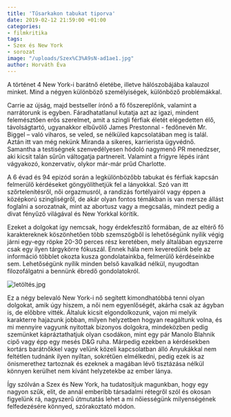 ```yaml
---
title: 'Tűsarkakon tabukat tiporva'
date: 2019-02-12 21:59:00 +01:00
categories:
- filmkritika
tags:
- Szex és New York
- sorozat
image: "/uploads/Szex%C3%A9sN-ad1ae1.jpg"
author: Horváth Éva
---
```


A történet 4 New York-i barátnő életébe, illetve hálószobájába kalauzol minket. Mind a négyen különböző személyiségek, különböző problémákkal.

Carrie az újság, majd bestseller írónő a fő főszereplőnk, valamint a narrátorunk is egyben. Fáradhatatlanul kutatja azt az igazi, mindent felemésztően erős szerelmet, amit a szingli férfiak életét elégedetten élő, távolságtartó, ugyanakkor elbűvölő James Prestonnal - fedőnevén Mr. Biggel – való viharos, se veled, se nélküled kapcsolatában meg is talál. Aztán itt van még nekünk Miranda a sikeres, karrierista ügyvédnő. Samantha a testiségnek szenvedélyesen hódoló nagymenő PR menedzser, aki kicsit talán sűrűn váltogatja partnereit. Valamint a frigyre lépés iránt vágyakozó, konzervatív, olykor már-már prűd Charlotte.

A 6 évad és 94 epizód során a legkülönbözőbb tabukat és férfiak kapcsán felmerülő kérdéseket göngyölíthetjük fel a lányokkal. Szó van itt szőrtelenítésről, női orgazmusról, a randizás fortélyairól vagy éppen a középkorú szingliségről, de akár olyan fontos témákban is van mersze állást foglalni a sorozatnak, mint az abortusz vagy a megcsalás, mindezt pedig a divat fényűző világával és New Yorkkal körítik.

Ezeket a dolgokat így nemcsak, hogy érdekfeszítő formában, de az eltérő fő karaktereknek köszönhetően több szemszögből is lehetőségünk nyílik végig járni egy-egy röpke 20-30 perces rész keretében, mely általában egyszerre csak egy ilyen tárgykörre fókuszál. Ennek hála nem keveredünk bele az információ többlet okozta kusza gondolatainkba, felmerülő kérdéseinkbe sem. Lehetőségünk nyílik minden belső kavalkád nélkül, nyugodtan filozofálgatni a bennünk ébredő gondolatokról.


![letöltés.jpg](https://dynamic0de.github.io//kredenc///uploads/let%C3%B6lt%C3%A9s.jpg)

Ez a négy belevaló New York-i nő segített kimondhatóbbá tenni olyan dolgokat, amik úgy hiszem, a női nem egyenlőségét, akárha csak az ágyban is, de előbbre vitték. Általuk kicsit elgondolkozunk, vajon mi melyik karakterre hajazunk jobban, milyen helyzetben hogyan reagáltunk volna, és mi mennyire vagyunk nyitottak bizonyos dolgokra, mindeközben pedig szemünket kápráztathatjuk olyan csodákon, mint egy pár Manolo Blahnik cipő vagy épp egy mesés D&G ruha.
Márpedig ezekben a kérdésekben kortárs barátnőkkel vagy velünk közeli kapcsolatban álló Anyukákkal nem feltétlen tudnánk ilyen nyíltan, sokrétűen elmélkedni, pedig ezek is az önismerethez tartoznak és ezeknek a magában lévő tisztázása nélkül könnyen kerülhet nem kívánt helyzetekbe az ember lánya.

Így szólván a Szex és New York, ha tudatosítjuk magunkban, hogy egy nagyon szűk, elit, de annál emberibb társadalmi rétegről szól és okosan figyelünk rá, nagyszerű útmutatás lehet a mi nőiességünk milyenségének felfedezésére könnyed, szórakoztató módon.
